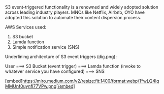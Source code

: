 S3 event-triggered functionality is a renowned and widely adopted solution across leading industry players. MNCs like Netflix, Airbnb, OYO have adopted this solution to automate their content dispersion process. 

AWS Services used: 
1. S3 bucket
2. Lamda function
3. Simple notification service (SNS)

Underlining architecture of S3 event triggers (dig.png):

User ===> S3 Bucket (event trigger) ===> Lamda function (invoke to whatever service you have configured) ===> SNS 

[embed]https://miro.medium.com/v2/resize:fit:1400/format:webp/1*wLQ4IqMMUnf0uynfI77VPw.png[/embed]